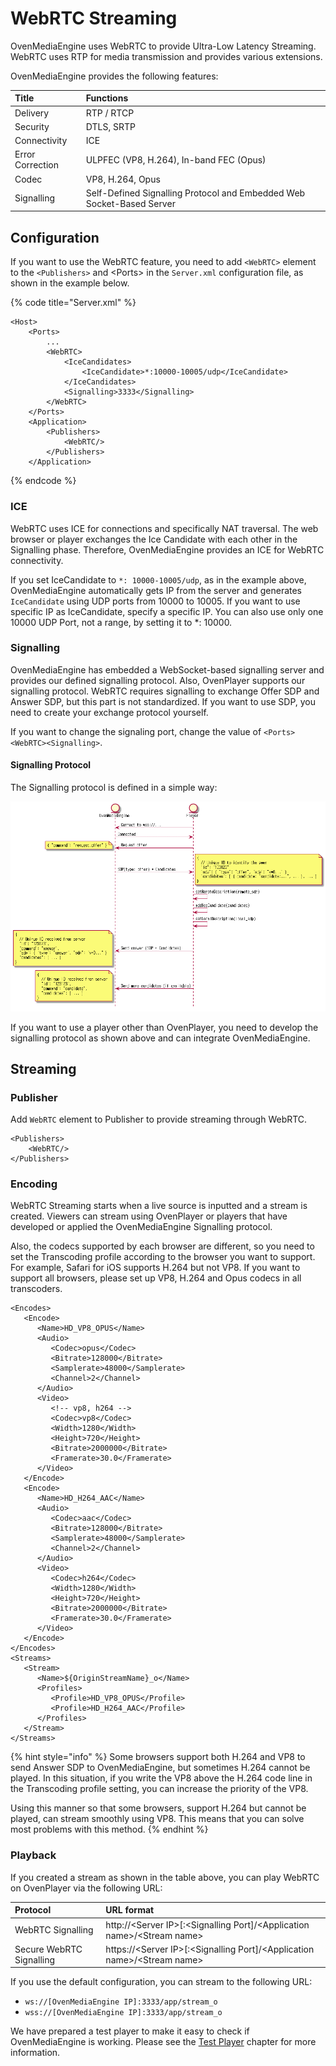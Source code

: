 # WebRTC Streaming

OvenMediaEngine uses WebRTC to provide Ultra-Low Latency Streaming. WebRTC uses RTP for media transmission and provides various extensions.

OvenMediaEngine provides the following features:

| Title | Functions |
| :--- | :--- |
| Delivery | RTP / RTCP |
| Security | DTLS,  SRTP |
| Connectivity | ICE |
| Error Correction | ULPFEC \(VP8, H.264\), In-band FEC \(Opus\) |
| Codec | VP8, H.264, Opus |
| Signalling | Self-Defined Signalling Protocol and Embedded Web Socket-Based Server |

## Configuration

If you want to use the WebRTC feature, you need to add `<WebRTC>` element to the `<Publishers>` and &lt;Ports&gt; in the `Server.xml` configuration file, as shown in the example below.

{% code title="Server.xml" %}
```markup
<Host>
    <Ports>
        ...
        <WebRTC>
            <IceCandidates>
                <IceCandidate>*:10000-10005/udp</IceCandidate>
            </IceCandidates>
            <Signalling>3333</Signalling>
        </WebRTC>
    </Ports>
    <Application>   
        <Publishers>
            <WebRTC/>
        </Publishers>
    </Application>
```
{% endcode %}

### ICE

WebRTC uses ICE for connections and specifically NAT traversal. The web browser or player exchanges the Ice Candidate with each other in the Signalling phase. Therefore, OvenMediaEngine provides an ICE for WebRTC connectivity.

If you set IceCandidate to `*: 10000-10005/udp`, as in the example above, OvenMediaEngine automatically gets IP from the server and generates `IceCandidate` using UDP ports from 10000 to 10005. If you want to use specific IP as IceCandidate, specify a specific IP. You can also use only one 10000 UDP Port, not a range, by setting it to \*: 10000.

### Signalling

OvenMediaEngine has embedded a WebSocket-based signalling server and provides our defined signalling protocol. Also, OvenPlayer supports our signalling protocol. WebRTC requires signalling to exchange Offer SDP and Answer SDP, but this part is not standardized. If you want to use SDP, you need to create your exchange protocol yourself. 

If you want to change the signaling port, change the value of  `<Ports><WebRTC><Signalling>`.

#### Signalling Protocol

The Signalling protocol is defined in a simple way:

![](.gitbook/assets/image%20%283%29.png)

If you want to use a player other than OvenPlayer, you need to develop the signalling protocol as shown above and can integrate OvenMediaEngine.

## Streaming

### Publisher

Add `WebRTC` element to Publisher to provide streaming through WebRTC. 

```markup
<Publishers>
    <WebRTC/>
</Publishers>
```

### Encoding

WebRTC Streaming starts when a live source is inputted and a stream is created. Viewers can stream using OvenPlayer or players that have developed or applied the OvenMediaEngine Signalling protocol.

Also, the codecs supported by each browser are different, so you need to set the Transcoding profile according to the browser you want to support. For example, Safari for iOS supports H.264 but not VP8. If you want to support all browsers, please set up VP8, H.264 and Opus codecs in all transcoders.

```markup
<Encodes>
   <Encode>
      <Name>HD_VP8_OPUS</Name>
      <Audio>
         <Codec>opus</Codec>
         <Bitrate>128000</Bitrate>
         <Samplerate>48000</Samplerate>
         <Channel>2</Channel>
      </Audio>
      <Video>
         <!-- vp8, h264 -->
         <Codec>vp8</Codec>
         <Width>1280</Width>
         <Height>720</Height>
         <Bitrate>2000000</Bitrate>
         <Framerate>30.0</Framerate>
      </Video>
   </Encode>
   <Encode>
      <Name>HD_H264_AAC</Name>
      <Audio>
         <Codec>aac</Codec>
         <Bitrate>128000</Bitrate>
         <Samplerate>48000</Samplerate>
         <Channel>2</Channel>
      </Audio>
      <Video>
         <Codec>h264</Codec>
         <Width>1280</Width>
         <Height>720</Height>
         <Bitrate>2000000</Bitrate>
         <Framerate>30.0</Framerate>
      </Video>
   </Encode>
</Encodes>
<Streams>
   <Stream>
      <Name>${OriginStreamName}_o</Name>
      <Profiles>
         <Profile>HD_VP8_OPUS</Profile>
         <Profile>HD_H264_AAC</Profile>
      </Profiles>
   </Stream>
</Streams>
```

{% hint style="info" %}
Some browsers support both H.264 and VP8 to send Answer SDP to OvenMediaEngine, but sometimes H.264 cannot be played. In this situation, if you write the VP8 above the H.264 code line in the Transcoding profile setting, you can increase the priority of the VP8.

Using this manner so that some browsers, support H.264 but cannot be played, can stream smoothly using VP8. This means that you can solve most problems with this method.
{% endhint %}

### Playback

If you created a stream as shown in the table above, you can play WebRTC on OvenPlayer via the following URL:

| Protocol | URL format |
| :--- | :--- |
| WebRTC Signalling | http://&lt;Server IP&gt;\[:&lt;Signalling Port\]/&lt;Application name&gt;/&lt;Stream name&gt; |
| Secure WebRTC Signalling | https://&lt;Server IP&gt;\[:&lt;Signalling Port\]/&lt;Application name&gt;/&lt;Stream name&gt; |

If you use the default configuration, you can stream to the following URL:

* `ws://[OvenMediaEngine IP]:3333/app/stream_o`
* `wss://[OvenMediaEngine IP]:3333/app/stream_o`

We have prepared a test player to make it easy to check if OvenMediaEngine is working. Please see the [Test Player](test-player.md) chapter for more information.

